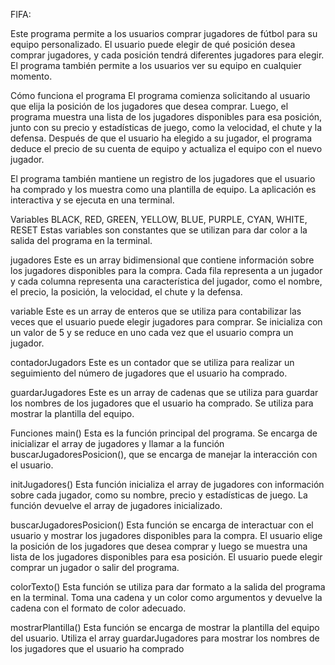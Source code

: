 FIFA:

Este programa permite a los usuarios comprar jugadores de fútbol para su equipo personalizado. El usuario puede elegir de qué posición desea comprar jugadores, y cada posición tendrá diferentes jugadores para elegir. El programa también permite a los usuarios ver su equipo en cualquier momento.

Cómo funciona el programa
El programa comienza solicitando al usuario que elija la posición de los jugadores que desea comprar. Luego, el programa muestra una lista de los jugadores disponibles para esa posición, junto con su precio y estadísticas de juego, como la velocidad, el chute y la defensa. Después de que el usuario ha elegido a su jugador, el programa deduce el precio de su cuenta de equipo y actualiza el equipo con el nuevo jugador.

El programa también mantiene un registro de los jugadores que el usuario ha comprado y los muestra como una plantilla de equipo. La aplicación es interactiva y se ejecuta en una terminal.

Variables
BLACK, RED, GREEN, YELLOW, BLUE, PURPLE, CYAN, WHITE, RESET
Estas variables son constantes que se utilizan para dar color a la salida del programa en la terminal.

jugadores
Este es un array bidimensional que contiene información sobre los jugadores disponibles para la compra. Cada fila representa a un jugador y cada columna representa una característica del jugador, como el nombre, el precio, la posición, la velocidad, el chute y la defensa.

variable
Este es un array de enteros que se utiliza para contabilizar las veces que el usuario puede elegir jugadores para comprar. Se inicializa con un valor de 5 y se reduce en uno cada vez que el usuario compra un jugador.

contadorJugadors
Este es un contador que se utiliza para realizar un seguimiento del número de jugadores que el usuario ha comprado.

guardarJugadores
Este es un array de cadenas que se utiliza para guardar los nombres de los jugadores que el usuario ha comprado. Se utiliza para mostrar la plantilla del equipo.

Funciones
main()
Esta es la función principal del programa. Se encarga de inicializar el array de jugadores y llamar a la función buscarJugadoresPosicion(), que se encarga de manejar la interacción con el usuario.

initJugadores()
Esta función inicializa el array de jugadores con información sobre cada jugador, como su nombre, precio y estadísticas de juego. La función devuelve el array de jugadores inicializado.

buscarJugadoresPosicion()
Esta función se encarga de interactuar con el usuario y mostrar los jugadores disponibles para la compra. El usuario elige la posición de los jugadores que desea comprar y luego se muestra una lista de los jugadores disponibles para esa posición. El usuario puede elegir comprar un jugador o salir del programa.

colorTexto()
Esta función se utiliza para dar formato a la salida del programa en la terminal. Toma una cadena y un color como argumentos y devuelve la cadena con el formato de color adecuado.

mostrarPlantilla()
Esta función se encarga de mostrar la plantilla del equipo del usuario. Utiliza el array guardarJugadores para mostrar los nombres de los jugadores que el usuario ha comprado
